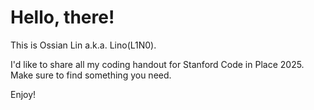 <h1>Hello, there!</h1>
<p>This is Ossian Lin a.k.a. Lino(L1N0).</p>

<p>I'd like to share all my coding handout for Stanford Code in Place 2025.<br>
Make sure to find something you need.</p>

Enjoy!
